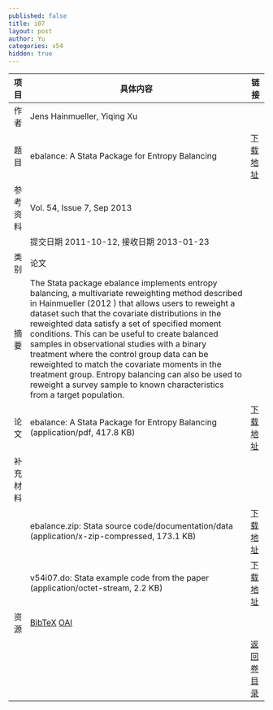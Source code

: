 ```yaml
---
published: false
title: i07
layout: post
author: Yu
categories: v54
hidden: true
---
```


| 项目 | 具体内容 | 链接 |
|---:|---|---|
| 作者 | Jens Hainmueller, Yiqing  Xu| |
| 题目 |ebalance: A Stata Package for Entropy Balancing | [下载地址](http://www.jstatsoft.org/v54/i07/paper) |
| 参考资料 |Vol. 54, Issue 7, Sep 2013 | |
| | 提交日期 2011-10-12, 接收日期 2013-01-23| | 
| 类别 | 论文| |
| 摘要 | The Stata  package ebalance  implements entropy balancing, a multivariate reweighting method described in Hainmueller  (2012 ) that allows users to reweight a dataset such that the covariate distributions in the reweighted data satisfy a set of specified moment conditions. This can be useful to create balanced samples in observational studies with a binary treatment where the control group data can be reweighted to match the covariate moments in the treatment group. Entropy balancing can also be used to reweight a survey sample to known characteristics from a target population.| |
| 论文 | ebalance: A Stata Package for Entropy Balancing  (application/pdf, 417.8 KB)| [下载地址](http://www.jstatsoft.org/v54/i07/paper) |
| 补充材料 | | |
| |ebalance.zip: Stata source code/documentation/data  (application/x-zip-compressed, 173.1 KB)|  [下载地址](http://www.jstatsoft.org/v54/i07/supp/1) |
| |v54i07.do:    Stata example code from the paper  (application/octet-stream, 2.2 KB)|  [下载地址](http://www.jstatsoft.org/v54/i07/supp/2) |
| 资源 | [BibTeX](http://www.jstatsoft.org/v54/i07/bibtex) [OAI](http://www.jstatsoft.org/oai?verb=GetRecord&identifier=oai.jstatsoft/v54/i07&prefix=oai_dc)| |
| |  | [返回卷目录]({{site.baseurl}}/volume/v54.html) |